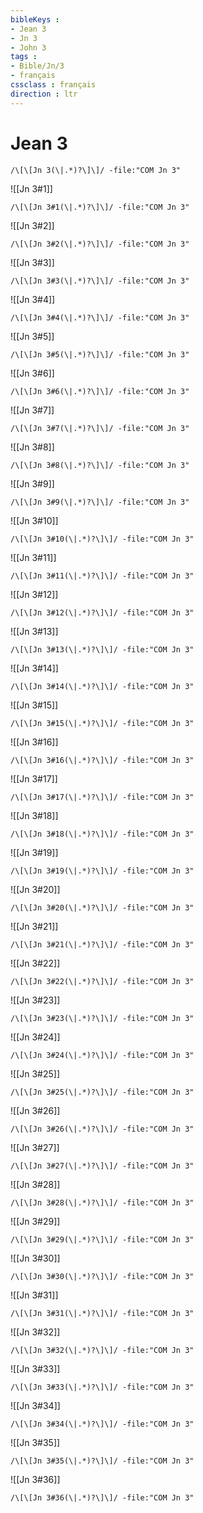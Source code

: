 ```yaml
---
bibleKeys : 
- Jean 3
- Jn 3
- John 3
tags : 
- Bible/Jn/3
- français
cssclass : français
direction : ltr
---
```


# Jean 3

```query
/\[\[Jn 3(\|.*)?\]\]/ -file:"COM Jn 3"
```



![[Jn 3#1]]

```query
/\[\[Jn 3#1(\|.*)?\]\]/ -file:"COM Jn 3"
```

![[Jn 3#2]]

```query
/\[\[Jn 3#2(\|.*)?\]\]/ -file:"COM Jn 3"
```

![[Jn 3#3]]

```query
/\[\[Jn 3#3(\|.*)?\]\]/ -file:"COM Jn 3"
```

![[Jn 3#4]]

```query
/\[\[Jn 3#4(\|.*)?\]\]/ -file:"COM Jn 3"
```

![[Jn 3#5]]

```query
/\[\[Jn 3#5(\|.*)?\]\]/ -file:"COM Jn 3"
```

![[Jn 3#6]]

```query
/\[\[Jn 3#6(\|.*)?\]\]/ -file:"COM Jn 3"
```

![[Jn 3#7]]

```query
/\[\[Jn 3#7(\|.*)?\]\]/ -file:"COM Jn 3"
```

![[Jn 3#8]]

```query
/\[\[Jn 3#8(\|.*)?\]\]/ -file:"COM Jn 3"
```

![[Jn 3#9]]

```query
/\[\[Jn 3#9(\|.*)?\]\]/ -file:"COM Jn 3"
```

![[Jn 3#10]]

```query
/\[\[Jn 3#10(\|.*)?\]\]/ -file:"COM Jn 3"
```

![[Jn 3#11]]

```query
/\[\[Jn 3#11(\|.*)?\]\]/ -file:"COM Jn 3"
```

![[Jn 3#12]]

```query
/\[\[Jn 3#12(\|.*)?\]\]/ -file:"COM Jn 3"
```

![[Jn 3#13]]

```query
/\[\[Jn 3#13(\|.*)?\]\]/ -file:"COM Jn 3"
```

![[Jn 3#14]]

```query
/\[\[Jn 3#14(\|.*)?\]\]/ -file:"COM Jn 3"
```

![[Jn 3#15]]

```query
/\[\[Jn 3#15(\|.*)?\]\]/ -file:"COM Jn 3"
```

![[Jn 3#16]]

```query
/\[\[Jn 3#16(\|.*)?\]\]/ -file:"COM Jn 3"
```

![[Jn 3#17]]

```query
/\[\[Jn 3#17(\|.*)?\]\]/ -file:"COM Jn 3"
```

![[Jn 3#18]]

```query
/\[\[Jn 3#18(\|.*)?\]\]/ -file:"COM Jn 3"
```

![[Jn 3#19]]

```query
/\[\[Jn 3#19(\|.*)?\]\]/ -file:"COM Jn 3"
```

![[Jn 3#20]]

```query
/\[\[Jn 3#20(\|.*)?\]\]/ -file:"COM Jn 3"
```

![[Jn 3#21]]

```query
/\[\[Jn 3#21(\|.*)?\]\]/ -file:"COM Jn 3"
```

![[Jn 3#22]]

```query
/\[\[Jn 3#22(\|.*)?\]\]/ -file:"COM Jn 3"
```

![[Jn 3#23]]

```query
/\[\[Jn 3#23(\|.*)?\]\]/ -file:"COM Jn 3"
```

![[Jn 3#24]]

```query
/\[\[Jn 3#24(\|.*)?\]\]/ -file:"COM Jn 3"
```

![[Jn 3#25]]

```query
/\[\[Jn 3#25(\|.*)?\]\]/ -file:"COM Jn 3"
```

![[Jn 3#26]]

```query
/\[\[Jn 3#26(\|.*)?\]\]/ -file:"COM Jn 3"
```

![[Jn 3#27]]

```query
/\[\[Jn 3#27(\|.*)?\]\]/ -file:"COM Jn 3"
```

![[Jn 3#28]]

```query
/\[\[Jn 3#28(\|.*)?\]\]/ -file:"COM Jn 3"
```

![[Jn 3#29]]

```query
/\[\[Jn 3#29(\|.*)?\]\]/ -file:"COM Jn 3"
```

![[Jn 3#30]]

```query
/\[\[Jn 3#30(\|.*)?\]\]/ -file:"COM Jn 3"
```

![[Jn 3#31]]

```query
/\[\[Jn 3#31(\|.*)?\]\]/ -file:"COM Jn 3"
```

![[Jn 3#32]]

```query
/\[\[Jn 3#32(\|.*)?\]\]/ -file:"COM Jn 3"
```

![[Jn 3#33]]

```query
/\[\[Jn 3#33(\|.*)?\]\]/ -file:"COM Jn 3"
```

![[Jn 3#34]]

```query
/\[\[Jn 3#34(\|.*)?\]\]/ -file:"COM Jn 3"
```

![[Jn 3#35]]

```query
/\[\[Jn 3#35(\|.*)?\]\]/ -file:"COM Jn 3"
```

![[Jn 3#36]]

```query
/\[\[Jn 3#36(\|.*)?\]\]/ -file:"COM Jn 3"
```

